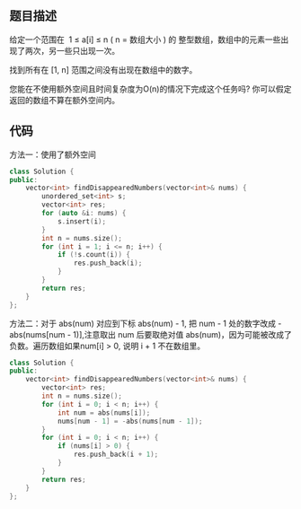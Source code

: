 ## 题目描述
给定一个范围在  1 ≤ a[i] ≤ n ( n = 数组大小 ) 的 整型数组，数组中的元素一些出现了两次，另一些只出现一次。

找到所有在 [1, n] 范围之间没有出现在数组中的数字。

您能在不使用额外空间且时间复杂度为O(n)的情况下完成这个任务吗? 你可以假定返回的数组不算在额外空间内。

## 代码
方法一：使用了额外空间

```c++
class Solution {
public:
    vector<int> findDisappearedNumbers(vector<int>& nums) {
        unordered_set<int> s;
        vector<int> res;
        for (auto &i: nums) {
            s.insert(i);
        }
        int n = nums.size();
        for (int i = 1; i <= n; i++) {
            if (!s.count(i)) {
                res.push_back(i);
            }
        }
        return res;
    }
};

```

方法二：对于 abs(num) 对应到下标 abs(num) - 1, 把 num - 1 处的数字改成 -abs(nums[num - 1)],注意取出 num 后要取绝对值 abs(num)，因为可能被改成了负数。遍历数组如果num[i] > 0, 说明 i + 1 不在数组里。

```c++
class Solution {
public:
    vector<int> findDisappearedNumbers(vector<int>& nums) {
        vector<int> res;
        int n = nums.size();
        for (int i = 0; i < n; i++) {
            int num = abs(nums[i]);
            nums[num - 1] = -abs(nums[num - 1]);
        }
        for (int i = 0; i < n; i++) {
            if (nums[i] > 0) {
                res.push_back(i + 1);
            }
        }
        return res;
    }
};

```